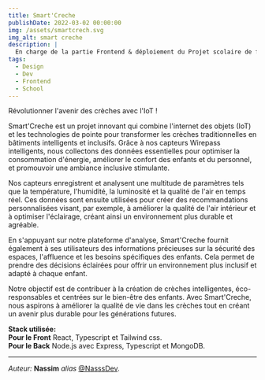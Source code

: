 ```yaml
---
title: Smart'Creche
publishDate: 2022-03-02 00:00:00
img: /assets/smartcrech.svg
img_alt: smart creche
description: |
  En charge de la partie Frontend & déploiement du Projet scolaire de fin d'année !
tags:
  - Design
  - Dev
  - Frontend
  - School
---
```


Révolutionner l'avenir des crèches avec l'IoT !

Smart'Creche est un projet innovant qui combine l'internet des objets (IoT) et les technologies de pointe pour transformer les crèches traditionnelles en bâtiments intelligents et inclusifs. Grâce à nos capteurs Wirepass intelligents, nous collectons des données essentielles pour optimiser la consommation d'énergie, améliorer le confort des enfants et du personnel, et promouvoir une ambiance inclusive stimulante.

Nos capteurs enregistrent et analysent une multitude de paramètres tels que la température, l'humidité, la luminosité et la qualité de l'air en temps réel. Ces données sont ensuite utilisées pour créer des recommandations personnalisées visant, par exemple, à améliorer la qualité de l'air intérieur et à optimiser l'éclairage, créant ainsi un environnement plus durable et agréable.

En s'appuyant sur notre plateforme d'analyse, Smart'Creche fournit également à ses utilisateurs des informations précieuses sur la sécurité des espaces, l'affluence et les besoins spécifiques des enfants. Cela permet de prendre des décisions éclairées pour offrir un environnement plus inclusif et adapté à chaque enfant.

Notre objectif est de contribuer à la création de crèches intelligentes, éco-responsables et centrées sur le bien-être des enfants. Avec Smart'Creche, nous aspirons à améliorer la qualité de vie dans les crèches tout en créant un avenir plus durable pour les générations futures.

**Stack utilisée:  
Pour le Front** React, Typescript et Tailwind css.  
**Pour le Back** Node.js avec Express, Typescript et MongoDB.

---

_Auteur:_ **Nassim** _alias_ [@NasssDev](https://github.com/NasssDev).
